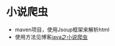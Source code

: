 # 小说爬虫
* maven项目，使用Jsoup框架来解析html
* 使用方法见博客[java之小说爬虫](https://blog.csdn.net/jdbdh/article/details/90673758)